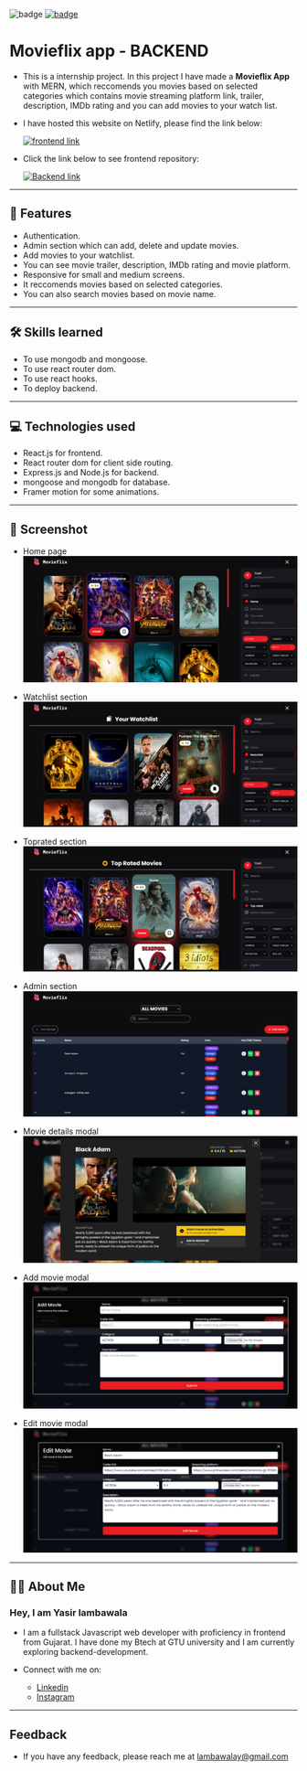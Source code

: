 ![badge](https://img.shields.io/badge/MADE%20WITH-MERN-blue)
[![badge](https://img.shields.io/badge/SEE%20DEMO%20-VISIT-green)](https://moviefilx.netlify.app/)

# Movieflix app - BACKEND

- This is a internship project. In this project I have made a **Movieflix App** with MERN, which reccomends you movies based on selected categories which contains movie streaming platform link, trailer, description, IMDb rating and you can add movies to your watch list.

- I have hosted this website on Netlify, please find the link below:

  [![frontend link](https://img.shields.io/badge/LINK%20OF-PROJECT-red)](https://moviefilx.netlify.app/)

- Click the link below to see frontend repository:

  [![Backend link](https://img.shields.io/badge/BACKEND-green)](https://github.com/Yasir284/Movieflix_Internship_project_FRONTEND)

---

## 🚀 Features

- Authentication.
- Admin section which can add, delete and update movies.
- Add movies to your watchlist.
- You can see movie trailer, description, IMDb rating and movie platform.
- Responsive for small and medium screens.
- It reccomends movies based on selected categories.
- You can also search movies based on movie name.

---

## 🛠 Skills learned

- To use mongodb and mongoose.
- To use react router dom.
- To use react hooks.
- To deploy backend.

---

## 💻 Technologies used

- React.js for frontend.
- React router dom for client side routing.
- Express.js and Node.js for backend.
- mongoose and mongodb for database.
- Framer motion for some animations.

---

## 🎥 Screenshot

- Home page
  ![Homepage-image](./movieflix-screeshots/movieflix-homepage.png)

- Watchlist section
  ![Watchlist-image](./movieflix-screeshots/movieflix-watchlist.png)

- Toprated section
  ![Toprated-image](./movieflix-screeshots/movieflix-toprated.png)

- Admin section
  ![Adminsection-image](./movieflix-screeshots/movieflix-adminsection.png)

- Movie details modal
  ![Movie details modal-image](./movieflix-screeshots/movie-details.png)

- Add movie modal
  ![Add movie modal-image](./movieflix-screeshots/movieflix-addmovie.png)

- Edit movie modal
  ![Edit movie modal-image](./movieflix-screeshots/movieflix-editmovie.png)

---

## 👨‍💻 About Me

### Hey, I am Yasir lambawala

- I am a fullstack Javascript web developer with proficiency in frontend from Gujarat. I have done my Btech at GTU university and I am currently exploring backend-development.

- Connect with me on:
  - [Linkedin](https://www.linkedin.com/in/yasir-lambawala-2b216a1b9/)
  - [Instagram](https://www.instagram.com/web_dev_yasir/)

---

## Feedback

- If you have any feedback, please reach me at lambawalay@gmail.com
